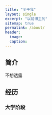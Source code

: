 ```yaml
---
title: "关于我"
layout: single
excerpt: "以前博主的"
sitemap: true
permalink: /about/
header:
  image: 
  caption: 
---
```

## 简介
不想透露

## 经历
### 大学阶段




